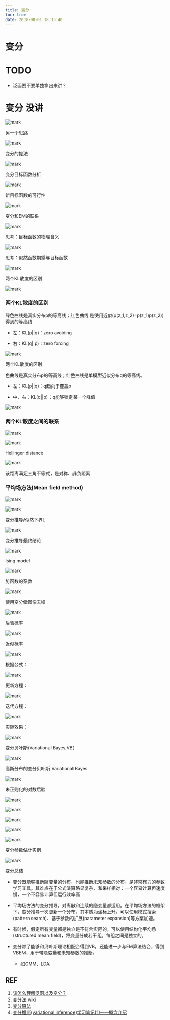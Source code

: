 ```yaml
---
title: 变分
toc: true
date: 2018-08-01 18:15:40
---
```

# 变分



# TODO

* 泛函要不要单独拿出来讲？




# 变分 没讲


![mark](http://pacdb2bfr.bkt.clouddn.com/blog/image/180728/fEdl1AdLHJ.png?imageslim)

另一个思路


![mark](http://pacdb2bfr.bkt.clouddn.com/blog/image/180728/2fdJAhD60h.png?imageslim)

变分的提法


![mark](http://pacdb2bfr.bkt.clouddn.com/blog/image/180728/mghj5kL31k.png?imageslim)

变分目标函数分析


![mark](http://pacdb2bfr.bkt.clouddn.com/blog/image/180728/DB44ABBf5D.png?imageslim)

新目标函数的可行性


![mark](http://pacdb2bfr.bkt.clouddn.com/blog/image/180728/1j4838AC3H.png?imageslim)

变分和EM的联系


![mark](http://pacdb2bfr.bkt.clouddn.com/blog/image/180728/DiAK936dJA.png?imageslim)

思考：目标函数的物理含义


![mark](http://pacdb2bfr.bkt.clouddn.com/blog/image/180728/j3idhlhD4J.png?imageslim)

思考：似然函数期望与目标函数


![mark](http://pacdb2bfr.bkt.clouddn.com/blog/image/180728/9eK6b54Bik.png?imageslim)

两个KL散度的区别


![mark](http://pacdb2bfr.bkt.clouddn.com/blog/image/180728/gFgiHd6jbC.png?imageslim)



### 两个KL散度的区别


绿色曲线是真实分布p的等高线；红色曲线
是使用近似\(p(z_1,z_2)=p(z_1)p(z_2))得到的等高线




  * 左：KL(p||q)：zero avoiding


  * 右：KL(q||p)：zero forcing




![mark](http://pacdb2bfr.bkt.clouddn.com/blog/image/180728/5231c12A37.png?imageslim)

两个KL散度的区别

色曲线是真实分布p的等高线；红色曲线是单模型近似分布q的等高线。




  * 左：KL(p||q)：q趋向于覆盖p


  * 中、右：KL(q||p)：q能够锁定某一个峰值




![mark](http://pacdb2bfr.bkt.clouddn.com/blog/image/180728/5B9D5b4gE4.png?imageslim)




### 两个KL散度之间的联系




![mark](http://pacdb2bfr.bkt.clouddn.com/blog/image/180728/5a3Jl7DlEC.png?imageslim)



![mark](http://pacdb2bfr.bkt.clouddn.com/blog/image/180728/LB4m7A0eih.png?imageslim)

Hellinger distance


![mark](http://pacdb2bfr.bkt.clouddn.com/blog/image/180728/0JcbiDdLA9.png?imageslim)

该距离满足三角不等式，是对称、非负距离


### 平均场方法(Mean field method)




![mark](http://pacdb2bfr.bkt.clouddn.com/blog/image/180728/K2d9dgCF3a.png?imageslim)



![mark](http://pacdb2bfr.bkt.clouddn.com/blog/image/180728/bHgaI2dKAe.png?imageslim)

变分推导/似然下界L


![mark](http://pacdb2bfr.bkt.clouddn.com/blog/image/180728/78bi0I0025.png?imageslim)

变分推导最终结论


![mark](http://pacdb2bfr.bkt.clouddn.com/blog/image/180728/86JjckgCac.png?imageslim)

Ising model


![mark](http://pacdb2bfr.bkt.clouddn.com/blog/image/180728/F2Kh6L221d.png?imageslim)

势函数的系数


![mark](http://pacdb2bfr.bkt.clouddn.com/blog/image/180728/KDIm1I4m10.png?imageslim)

使用变分做图像去噪


![mark](http://pacdb2bfr.bkt.clouddn.com/blog/image/180728/bLBfD85khd.png?imageslim)

后验概率


![mark](http://pacdb2bfr.bkt.clouddn.com/blog/image/180728/3H22197bl4.png?imageslim)

近似概率


![mark](http://pacdb2bfr.bkt.clouddn.com/blog/image/180728/D1B109GkFB.png?imageslim)

根据公式：


![mark](http://pacdb2bfr.bkt.clouddn.com/blog/image/180728/c43abgc09g.png?imageslim)

更新方程：


![mark](http://pacdb2bfr.bkt.clouddn.com/blog/image/180728/c2d8FG9G4f.png?imageslim)

迭代方程：


![mark](http://pacdb2bfr.bkt.clouddn.com/blog/image/180728/Lj5iC4f2kB.png?imageslim)

实际效果：


![mark](http://pacdb2bfr.bkt.clouddn.com/blog/image/180728/4dc2DmFKfD.png?imageslim)

变分贝叶斯(Variational Bayes,VB)


![mark](http://pacdb2bfr.bkt.clouddn.com/blog/image/180728/48JHgcD5G5.png?imageslim)

高斯分布的变分贝叶斯 Variational Bayes


![mark](http://pacdb2bfr.bkt.clouddn.com/blog/image/180728/bjAgk2H18H.png?imageslim)

未正则化的对数后验


![mark](http://pacdb2bfr.bkt.clouddn.com/blog/image/180728/LDAc98Hi21.png?imageslim)



![mark](http://pacdb2bfr.bkt.clouddn.com/blog/image/180728/IC6mHe4hfj.png?imageslim)



![mark](http://pacdb2bfr.bkt.clouddn.com/blog/image/180728/DhFcagEeH6.png?imageslim)



![mark](http://pacdb2bfr.bkt.clouddn.com/blog/image/180728/1b8j432EfD.png?imageslim)



![mark](http://pacdb2bfr.bkt.clouddn.com/blog/image/180728/JlAlaLK40b.png?imageslim)

变分参数估计实例


![mark](http://pacdb2bfr.bkt.clouddn.com/blog/image/180728/61i2Aa5BLC.png?imageslim)

变分总结




  * 变分既能够推断隐变量的分布，也能推断未知参数的分布，是非常有力的参数学习工具。其难点在于公式演算略显复杂，和采样相对：一个容易计算但速度慢，一个不容易计算但运行效率高


  * 平均场方法的变分推导，对离散和连续的隐变量都适用。在平均场方法的框架下，变分推导一次更新一个分布，其本质为坐标上升。可以使用模式搜索(pattern search)、基于参数的扩展(parameter expansion)等方案加速。


  * 有时候，假定所有变量都是独立是不符合实际的，可以使用结构化平均场(structured mean field)，将变量分成若干组，每组之间是独立的。


  * 变分除了能够和贝叶斯理论相配合得到VB，还能进一步与EM算法结合，得到VBEM，用于带隐变量和未知参数的推断。


    * 如GMM、LDA





## REF

1. [该怎么理解泛函以及变分？](https://www.zhihu.com/question/26527625)
2. [变分法 wiki](https://zh.wikipedia.org/wiki/%E5%8F%98%E5%88%86%E6%B3%95)
3. [变分算法](https://blog.csdn.net/u012771351/article/details/53095658)
4. [变分推断(variational inference)学习笔记(1)——概念介绍](https://blog.csdn.net/AiTODD1/article/details/41088131)
